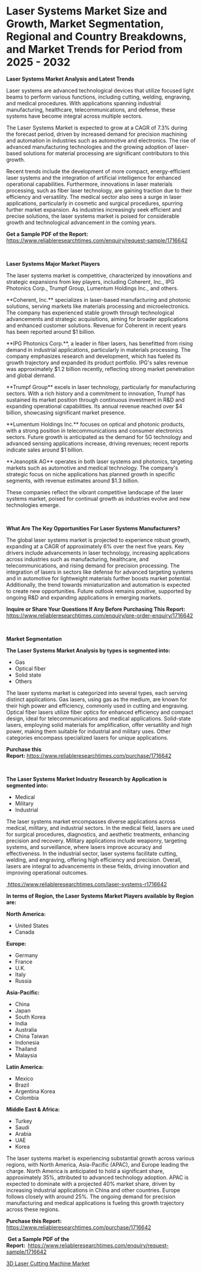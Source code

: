 <p><h1>Laser Systems Market Size and Growth, Market Segmentation, Regional and Country Breakdowns, and Market Trends for Period from 2025 -  2032</h1></p><p><strong>Laser Systems Market Analysis and Latest Trends</strong></p>
<p><p>Laser systems are advanced technological devices that utilize focused light beams to perform various functions, including cutting, welding, engraving, and medical procedures. With applications spanning industrial manufacturing, healthcare, telecommunications, and defense, these systems have become integral across multiple sectors.</p><p>The Laser Systems Market is expected to grow at a CAGR of 7.3% during the forecast period, driven by increased demand for precision machining and automation in industries such as automotive and electronics. The rise of advanced manufacturing technologies and the growing adoption of laser-based solutions for material processing are significant contributors to this growth.</p><p>Recent trends include the development of more compact, energy-efficient laser systems and the integration of artificial intelligence for enhanced operational capabilities. Furthermore, innovations in laser materials processing, such as fiber laser technology, are gaining traction due to their efficiency and versatility. The medical sector also sees a surge in laser applications, particularly in cosmetic and surgical procedures, spurring further market expansion. As industries increasingly seek efficient and precise solutions, the laser systems market is poised for considerable growth and technological advancement in the coming years.</p></p>
<p><strong>Get a Sample PDF of the Report:&nbsp;</strong> <a href="https://www.reliableresearchtimes.com/enquiry/request-sample/1716642?utm_campaign=2222&utm_medium=2&utm_source=Github&utm_content=ia&utm_term=25032025&utm_id=laser-systems">https://www.reliableresearchtimes.com/enquiry/request-sample/1716642</a></p>
<p>&nbsp;</p>
<p><strong>Laser Systems Major Market Players</strong></p>
<p><p>The laser systems market is competitive, characterized by innovations and strategic expansions from key players, including Coherent, Inc., IPG Photonics Corp., Trumpf Group, Lumentum Holdings Inc., and others.</p><p>**Coherent, Inc.** specializes in laser-based manufacturing and photonic solutions, serving markets like materials processing and microelectronics. The company has experienced stable growth through technological advancements and strategic acquisitions, aiming for broader applications and enhanced customer solutions. Revenue for Coherent in recent years has been reported around $1 billion.</p><p>**IPG Photonics Corp.**, a leader in fiber lasers, has benefitted from rising demand in industrial applications, particularly in materials processing. The company emphasizes research and development, which has fueled its growth trajectory and expanded its product portfolio. IPG's sales revenue was approximately $1.2 billion recently, reflecting strong market penetration and global demand.</p><p>**Trumpf Group** excels in laser technology, particularly for manufacturing sectors. With a rich history and a commitment to innovation, Trumpf has sustained its market position through continuous investment in R&D and expanding operational capabilities. Its annual revenue reached over $4 billion, showcasing significant market presence.</p><p>**Lumentum Holdings Inc.** focuses on optical and photonic products, with a strong position in telecommunications and consumer electronics sectors. Future growth is anticipated as the demand for 5G technology and advanced sensing applications increase, driving revenues; recent reports indicate sales around $1 billion.</p><p>**Jeanoptik AG** operates in both laser systems and photonics, targeting markets such as automotive and medical technology. The company's strategic focus on niche applications has planned growth in specific segments, with revenue estimates around $1.3 billion.</p><p>These companies reflect the vibrant competitive landscape of the laser systems market, poised for continual growth as industries evolve and new technologies emerge.</p></p>
<p>&nbsp;</p>
<p><strong>What Are The Key Opportunities For Laser Systems Manufacturers?</strong></p>
<p><p>The global laser systems market is projected to experience robust growth, expanding at a CAGR of approximately 6% over the next five years. Key drivers include advancements in laser technology, increasing applications across industries such as manufacturing, healthcare, and telecommunications, and rising demand for precision processing. The integration of lasers in sectors like defense for advanced targeting systems and in automotive for lightweight materials further boosts market potential. Additionally, the trend towards miniaturization and automation is expected to create new opportunities. Future outlook remains positive, supported by ongoing R&D and expanding applications in emerging markets.</p></p>
<p><strong>Inquire or Share Your Questions If Any Before Purchasing This Report:</strong> <a href="https://www.reliableresearchtimes.com/enquiry/pre-order-enquiry/1716642?utm_campaign=2222&utm_medium=2&utm_source=Github&utm_content=ia&utm_term=25032025&utm_id=laser-systems">https://www.reliableresearchtimes.com/enquiry/pre-order-enquiry/1716642</a></p>
<p>&nbsp;</p>
<p><strong>Market Segmentation</strong></p>
<p><strong>The Laser Systems Market Analysis by types is segmented into:</strong></p>
<p><ul><li>Gas</li><li>Optical fiber</li><li>Solid state</li><li>Others</li></ul></p>
<p><p>The laser systems market is categorized into several types, each serving distinct applications. Gas lasers, using gas as the medium, are known for their high power and efficiency, commonly used in cutting and engraving. Optical fiber lasers utilize fiber optics for enhanced efficiency and compact design, ideal for telecommunications and medical applications. Solid-state lasers, employing solid materials for amplification, offer versatility and high power, making them suitable for industrial and military uses. Other categories encompass specialized lasers for unique applications.</p></p>
<p><strong>Purchase this Report:&nbsp;</strong><a href="https://www.reliableresearchtimes.com/purchase/1716642?utm_campaign=2222&utm_medium=2&utm_source=Github&utm_content=ia&utm_term=25032025&utm_id=laser-systems">https://www.reliableresearchtimes.com/purchase/1716642</a></p>
<p>&nbsp;</p>
<p><strong>The Laser Systems Market Industry Research by Application is segmented into:</strong></p>
<p><ul><li>Medical</li><li>Military</li><li>Industrial</li></ul></p>
<p><p>The laser systems market encompasses diverse applications across medical, military, and industrial sectors. In the medical field, lasers are used for surgical procedures, diagnostics, and aesthetic treatments, enhancing precision and recovery. Military applications include weaponry, targeting systems, and surveillance, where lasers improve accuracy and effectiveness. In the industrial sector, laser systems facilitate cutting, welding, and engraving, offering high efficiency and precision. Overall, lasers are integral to advancements in these fields, driving innovation and improving operational outcomes.</p></p>
<p><a href="https://www.reliableresearchtimes.com/laser-systems-r1716642?utm_campaign=2222&utm_medium=2&utm_source=Github&utm_content=ia&utm_term=25032025&utm_id=laser-systems">&nbsp;https://www.reliableresearchtimes.com/laser-systems-r1716642</a></p>
<p><strong>In terms of Region, the Laser Systems Market Players available by Region are:</strong></p>
<p>
    <p> <strong> North America: </strong>
        <ul>
            <li>United States</li>
            <li>Canada</li>
        </ul>
        </p> 
    <p> <strong> Europe: </strong>
        <ul>
            <li>Germany</li>
            <li>France</li>
            <li>U.K.</li>
            <li>Italy</li>
            <li>Russia</li>
        </ul>
        </p> 
    <p> <strong> Asia-Pacific: </strong>
        <ul>
            <li>China</li>
            <li>Japan</li>
            <li>South Korea</li>
            <li>India</li>
            <li>Australia</li>
            <li>China Taiwan</li>
            <li>Indonesia</li>
            <li>Thailand</li>
            <li>Malaysia</li>
        </ul>
        </p> 
    <p> <strong> Latin America: </strong>
        <ul>
            <li>Mexico</li>
            <li>Brazil</li>
            <li>Argentina Korea</li>
            <li>Colombia</li>
        </ul>
        </p> 
    <p> <strong> Middle East & Africa: </strong>
        <ul>
            <li>Turkey</li>
            <li>Saudi</li>
            <li>Arabia</li>
            <li>UAE</li>
            <li>Korea</li>
        </ul>
    </p>
    </p>
<p><p>The laser systems market is experiencing substantial growth across various regions, with North America, Asia-Pacific (APAC), and Europe leading the charge. North America is anticipated to hold a significant share, approximately 35%, attributed to advanced technology adoption. APAC is expected to dominate with a projected 40% market share, driven by increasing industrial applications in China and other countries. Europe follows closely with around 25%. The ongoing demand for precision manufacturing and medical applications is fueling this growth trajectory across these regions.</p></p>
<p><strong>Purchase this Report: </strong><a href="https://www.reliableresearchtimes.com/purchase/1716642?utm_campaign=2222&utm_medium=2&utm_source=Github&utm_content=ia&utm_term=25032025&utm_id=laser-systems">https://www.reliableresearchtimes.com/purchase/1716642</a></p>
<p>&nbsp;<strong>Get a Sample PDF of the Report:&nbsp;&nbsp;</strong><a href="https://www.reliableresearchtimes.com/enquiry/request-sample/1716642?utm_campaign=2222&utm_medium=2&utm_source=Github&utm_content=ia&utm_term=25032025&utm_id=laser-systems">https://www.reliableresearchtimes.com/enquiry/request-sample/1716642</a></p>
<p><strong></strong></p>
<p><p><a href="https://github.com/LilianFaulkner65/Market-Research-Report-List-2/blob/main/3d-laser-cutting-machine-market.md?utm_campaign=2222&utm_medium=2&utm_source=Github&utm_content=ia&utm_term=25032025&utm_id=laser-systems">3D Laser Cutting Machine Market</a></p></p>